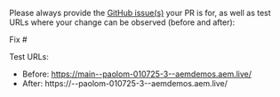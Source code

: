 Please always provide the [GitHub issue(s)](../issues) your PR is for, as well as test URLs where your change can be observed (before and after):

Fix #<gh-issue-id>

Test URLs:
- Before: https://main--paolom-010725-3--aemdemos.aem.live/
- After: https://<branch>--paolom-010725-3--aemdemos.aem.live/

